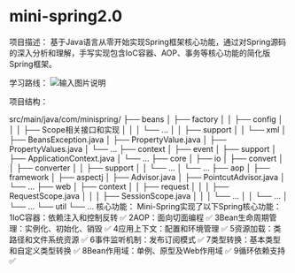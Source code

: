 # mini-spring2.0

项目描述： 基于Java语言从零开始实现Spring框架核心功能，通过对Spring源码的深入分析和理解，手写实现包含IoC容器、AOP、事务等核心功能的简化版Spring框架。

学习路线： 
![输入图片说明](https://foruda.gitee.com/images/1747362180823847332/c2a5486b_13236167.png "屏幕截图")

项目结构：

src/main/java/com/minispring/
├── beans
│   ├── factory
│   │   ├── config
│   │   │   ├── Scope相关接口和实现
│   │   │   └── ...
│   │   ├── support
│   │   └── xml
│   ├── BeansException.java
│   ├── PropertyValue.java
│   ├── PropertyValues.java
│   └── ...
├── context
│   ├── event
│   ├── support
│   ├── ApplicationContext.java
│   └── ...
├── core
│   ├── io
│   ├── convert
│   │   ├── converter
│   │   ├── support
│   │   └── ...
│   └── ...
├── aop
│   ├── framework
│   ├── aspectj
│   ├── Advisor.java
│   ├── PointcutAdvisor.java
│   └── ...
├── web
│   ├── context
│   │   ├── request
│   │   │   ├── RequestScope.java
│   │   │   ├── SessionScope.java
│   │   │   └── ...
│   │   └── ...
│   └── ...
└── util
    └── ...
核心功能： Mini-Spring实现了以下Spring核心功能： 1IoC容器：依赖注入和控制反转 ✅ 2AOP：面向切面编程 ✅ 3Bean生命周期管理：实例化、初始化、销毁 ✅ 4应用上下文：配置和环境管理 ✅ 5资源加载：类路径和文件系统资源 ✅ 6事件监听机制：发布订阅模式 ✅ 7类型转换：基本类型和自定义类型转换 ✅ 8Bean作用域：单例、原型及Web作用域 ✅ 9循环依赖支持✅
